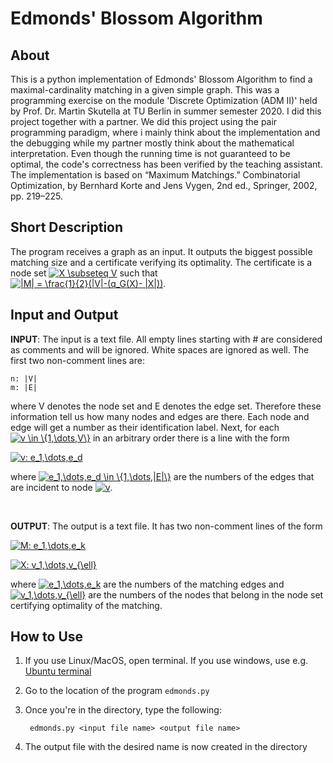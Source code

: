 # Edmonds' Blossom Algorithm
## About
This is a python implementation of Edmonds' Blossom Algorithm to find a maximal-cardinality matching in a given simple graph. This was a programming exercise on the module 'Discrete Optimization (ADM II)' held by Prof. Dr. Martin Skutella at TU Berlin in summer semester 2020. I did this project together with a partner. We did this project using the pair programming paradigm, where i mainly think about the implementation and the debugging while my partner mostly think about the mathematical interpretation. Even though the running time is not guaranteed to be optimal, the code's correctness has been verified by the teaching assistant. The implementation is based on “Maximum Matchings.” Combinatorial Optimization, by Bernhard Korte and Jens Vygen, 2nd ed., Springer, 2002, pp. 219–225.

## Short Description
The program receives a graph as an input. It outputs the biggest possible matching size and a certificate verifying its optimality. The certificate is a node set <a href="https://www.codecogs.com/eqnedit.php?latex=X&space;\subseteq&space;V" target="_blank"><img src="https://latex.codecogs.com/gif.latex?X&space;\subseteq&space;V" title="X \subseteq V" /></a> such that <br>
<a href="https://www.codecogs.com/eqnedit.php?latex=|M|&space;=&space;\frac{1}{2}(|V|-(q_G(X)-&space;|X|))" target="_blank"><img src="https://latex.codecogs.com/gif.latex?|M|&space;=&space;\frac{1}{2}(|V|-(q_G(X)-&space;|X|))" title="|M| = \frac{1}{2}(|V|-(q_G(X)- |X|))" /></a>.


## Input and Output
**INPUT**: The input is a text file. All empty lines starting with # are considered as comments and will be ignored. White spaces are ignored as well. The first two non-comment lines are: 

    n: |V|
    m: |E|
 
where V denotes the node set and E denotes the edge set. Therefore these information tell us how many nodes and edges are there. Each node and edge will get a number as their identification label. Next, for each <a href="https://www.codecogs.com/eqnedit.php?latex=v&space;\in&space;\{1,\dots,V\}" target="_blank"><img src="https://latex.codecogs.com/gif.latex?v&space;\in&space;\{1,\dots,V\}" title="v \in \{1,\dots,V\}" /></a> in an arbitrary order there is a line with the form
 
<a href="https://www.codecogs.com/eqnedit.php?latex=v:&space;e_1,\dots,e_d" target="_blank"><img src="https://latex.codecogs.com/gif.latex?v:&space;e_1,\dots,e_d" title="v: e_1,\dots,e_d" /></a> 

where <a href="https://www.codecogs.com/eqnedit.php?latex=e_1,\dots,e_d&space;\in&space;\{1,\dots,|E|\}" target="_blank"><img src="https://latex.codecogs.com/gif.latex?e_1,\dots,e_d&space;\in&space;\{1,\dots,|E|\}" title="e_1,\dots,e_d \in \{1,\dots,|E|\}" /></a>  are the numbers of the edges that are incident to node <a href="https://www.codecogs.com/eqnedit.php?latex=v" target="_blank"><img src="https://latex.codecogs.com/gif.latex?v" title="v" /></a>.

<br>

**OUTPUT**: The output is a text file. It has two non-comment lines of the form

<a href="https://www.codecogs.com/eqnedit.php?latex=M:&space;e_1,\dots,e_k" target="_blank"><img src="https://latex.codecogs.com/gif.latex?M:&space;e_1,\dots,e_k" title="M: e_1,\dots,e_k" /></a>

<a href="https://www.codecogs.com/eqnedit.php?latex=X:&space;v_1,\dots,v_{\ell}" target="_blank"><img src="https://latex.codecogs.com/gif.latex?X:&space;v_1,\dots,v_{\ell}" title="X: v_1,\dots,v_{\ell}" /></a>

where <a href="https://www.codecogs.com/eqnedit.php?latex=e_1,\dots,e_k" target="_blank"><img src="https://latex.codecogs.com/gif.latex?e_1,\dots,e_k" title="e_1,\dots,e_k" /></a> are the numbers of the matching edges and <a href="https://www.codecogs.com/eqnedit.php?latex=v_1,\dots,v_{\ell}" target="_blank"><img src="https://latex.codecogs.com/gif.latex?v_1,\dots,v_{\ell}" title="v_1,\dots,v_{\ell}" /></a> are the numbers of the nodes that belong in the node set certifying optimality of the matching.

## How to Use   
1. If you use Linux/MacOS, open terminal. If you use windows, use e.g. [Ubuntu terminal](https://www.microsoft.com/en-us/p/ubuntu/9nblggh4msv6?activetab=pivot:overviewtab)
2. Go to the location of the program `edmonds.py`
3. Once you're in the directory, type the following:

        edmonds.py <input file name> <output file name>

4.  The output file with the desired name is now created in the directory

